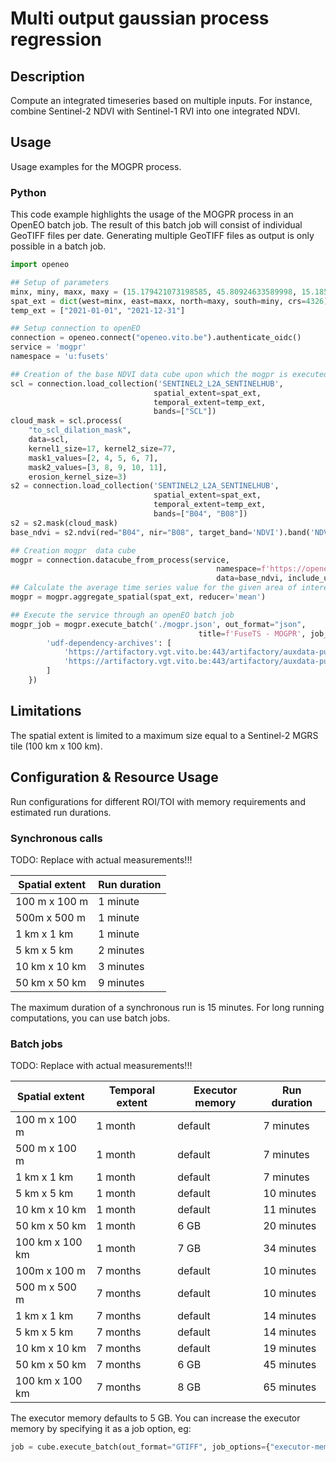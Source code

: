 # Multi output gaussian process regression

## Description

Compute an integrated timeseries based on multiple inputs.
For instance, combine Sentinel-2 NDVI with Sentinel-1 RVI into one integrated NDVI.

## Usage

Usage examples for the MOGPR process.

### Python

This code example highlights the usage of the MOGPR process in an OpenEO batch job.
The result of this batch job will consist of individual GeoTIFF files per date.
Generating multiple GeoTIFF files as output is only possible in a batch job.

```python
import openeo

## Setup of parameters
minx, miny, maxx, maxy = (15.179421073198585, 45.80924633589998, 15.185336903822831, 45.81302555710934)
spat_ext = dict(west=minx, east=maxx, north=maxy, south=miny, crs=4326)
temp_ext = ["2021-01-01", "2021-12-31"]

## Setup connection to openEO
connection = openeo.connect("openeo.vito.be").authenticate_oidc()
service = 'mogpr'
namespace = 'u:fusets'

## Creation of the base NDVI data cube upon which the mogpr is executed
scl = connection.load_collection('SENTINEL2_L2A_SENTINELHUB',
                                spatial_extent=spat_ext,
                                temporal_extent=temp_ext,
                                bands=["SCL"])
cloud_mask = scl.process(
    "to_scl_dilation_mask",
    data=scl,
    kernel1_size=17, kernel2_size=77,
    mask1_values=[2, 4, 5, 6, 7],
    mask2_values=[3, 8, 9, 10, 11],
    erosion_kernel_size=3)
s2 = connection.load_collection('SENTINEL2_L2A_SENTINELHUB',
                                spatial_extent=spat_ext,
                                temporal_extent=temp_ext,
                                bands=["B04", "B08"])
s2 = s2.mask(cloud_mask)
base_ndvi = s2.ndvi(red="B04", nir="B08", target_band='NDVI').band('NDVI')

## Creation mogpr  data cube
mogpr = connection.datacube_from_process(service,
                                              namespace=f'https://openeo.vito.be/openeo/1.1/processes/{namespace}/{service}',
                                              data=base_ndvi, include_uncertainties=True)
## Calculate the average time series value for the given area of interest
mogpr = mogpr.aggregate_spatial(spat_ext, reducer='mean')

## Execute the service through an openEO batch job
mogpr_job = mogpr.execute_batch('./mogpr.json', out_format="json",
                                          title=f'FuseTS - MOGPR', job_options={
        'udf-dependency-archives': [
            'https://artifactory.vgt.vito.be:443/artifactory/auxdata-public/ai4food/fusets_venv.zip#tmp/venv',
            'https://artifactory.vgt.vito.be:443/artifactory/auxdata-public/ai4food/fusets.zip#tmp/venv_static'
        ]
    })
```

## Limitations

The spatial extent is limited to a maximum size equal to a Sentinel-2 MGRS tile (100 km x 100 km).

## Configuration & Resource Usage

Run configurations for different ROI/TOI with memory requirements and estimated run durations.

### Synchronous calls

TODO: Replace with actual measurements!!!

| Spatial extent | Run duration |
|----------------|--------------|
| 100 m x 100 m  | 1 minute     |
| 500m x 500 m   | 1 minute     |
| 1 km x 1 km    | 1 minute     |
| 5 km x 5 km    | 2 minutes    |
| 10 km x 10 km  | 3 minutes    |
| 50 km x 50 km  | 9 minutes    |

The maximum duration of a synchronous run is 15 minutes.
For long running computations, you can use batch jobs.

### Batch jobs

TODO: Replace with actual measurements!!!

| Spatial extent  | Temporal extent | Executor memory | Run duration |
|-----------------|-----------------|-----------------|--------------|
| 100 m x 100 m   | 1 month         | default         | 7 minutes    |
| 500 m x 100 m   | 1 month         | default         | 7 minutes    |
| 1 km x 1 km     | 1 month         | default         | 7 minutes    |
| 5 km x 5 km     | 1 month         | default         | 10 minutes   |
| 10 km x 10 km   | 1 month         | default         | 11 minutes   |
| 50 km x 50 km   | 1 month         | 6 GB            | 20 minutes   |
| 100 km x 100 km | 1 month         | 7 GB            | 34 minutes   |
| 100m x 100 m    | 7 months        | default         | 10 minutes   |
| 500 m x 500 m   | 7 months        | default         | 10 minutes   |
| 1 km x 1 km     | 7 months        | default         | 14 minutes   |
| 5 km x 5 km     | 7 months        | default         | 14 minutes   |
| 10 km x 10 km   | 7 months        | default         | 19 minutes   |
| 50 km x 50 km   | 7 months        | 6 GB            | 45 minutes   |
| 100 km x 100 km | 7 months        | 8 GB            | 65 minutes   |

The executor memory defaults to 5 GB. You can increase the executor memory by specifying it as a job option, eg:

```python
job = cube.execute_batch(out_format="GTIFF", job_options={"executor-memory": "7g"})
```
